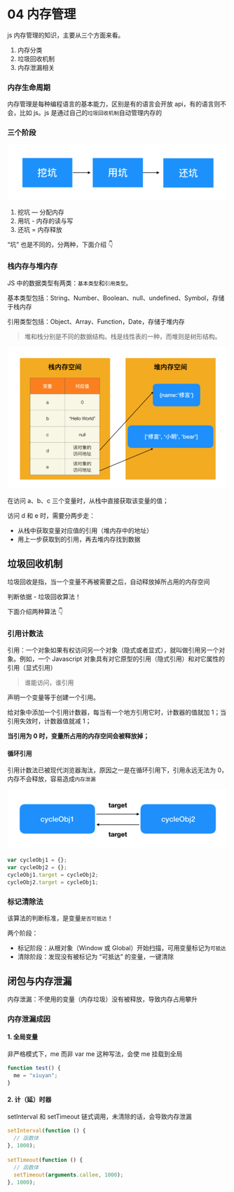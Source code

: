 # 04 内存管理

js 内存管理的知识，主要从三个方面来看。

1. 内存分类
2. 垃圾回收机制
3. 内存泄漏相关

### 内存生命周期

内存管理是每种编程语言的基本能力，区别是有的语言会开放 api，有的语言则不会，比如 js。js 是通过自己的`垃圾回收机制`自动管理内存的

### 三个阶段

![image](../image/7905A111-40DA-4E43-9187-EF84A70D8F19.png)

1. 挖坑 — 分配内存
2. 用坑 - 内存的读与写
3. 还坑 = 内存释放

“坑” 也是不同的，分两种，下面介绍 👇

### 栈内存与堆内存

JS 中的数据类型有两类：`基本类型`和`引用类型`。

基本类型包括：String、Number、Boolean、null、undefined、Symbol，存储于栈内存

引用类型包括：Object、Array、Function，Date，存储于堆内存

> 堆和栈分别是不同的数据结构。栈是线性表的一种，而堆则是树形结构。

![image](../image/8B9A8B0F-F2BC-47A8-B67E-5AB497D56553.png)

在访问 a、b、c 三个变量时，从栈中直接获取该变量的值；

访问 d 和 e 时，需要分两步走：

- 从栈中获取变量对应值的引用（堆内存中的地址）
- 用上一步获取到的引用，再去堆内存找到数据

## 垃圾回收机制

垃圾回收是指，当一个变量不再被需要之后，自动释放掉所占用的内存空间

判断依据 - 垃圾回收算法！

下面介绍两种算法 👇

### 引用计数法

引用：一个对象如果有权访问另一个对象（隐式或者显式），就叫做引用另一个对象。例如，一个 Javascript 对象具有对它原型的引用（隐式引用）和对它属性的引用（显式引用）

> 谁能访问，谁引用

声明一个变量等于创建一个引用。

给对象中添加一个引用计数器，每当有一个地方引用它时，计数器的值就加 1；当引用失效时，计数器值就减 1；

**当引用为 0 时，变量所占用的内存空间会被释放掉；**

#### 循环引用

引用计数法已被现代浏览器淘汰，原因之一是在循环引用下，引用永远无法为 0，内存不会释放，容易造成`内存泄漏`

![image](../image/CE6E7D3B-E3C5-4535-B19C-F977100FEF75.png)

```javascript
var cycleObj1 = {};
var cycleObj2 = {};
cycleObj1.target = cycleObj2;
cycleObj2.target = cycleObj1;
```

### 标记清除法

该算法的判断标准，是变量`是否可抵达`！

两个阶段：

- 标记阶段：从根对象（Window 或 Global）开始扫描，可用变量标记为`可抵达`
- 清除阶段：发现没有被标记为 “可抵达” 的变量，一键清除

## 闭包与内存泄漏

内存泄漏：不使用的变量（内存垃圾）没有被释放，导致内存占用攀升

### 内存泄漏成因

#### 1. 全局变量

非严格模式下，me 而非 var me 这种写法，会使 me 挂载到全局

```js
function test() {
  me = "xiuyan";
}
```

#### 2. 计（延）时器

setInterval 和 setTimeout 链式调用，未清除的话，会导致内存泄漏

```js
setInterval(function () {
  // 函数体
}, 1000);

setTimeout(function () {
  // 函数体
  setTimeout(arguments.callee, 1000);
}, 1000);
```
